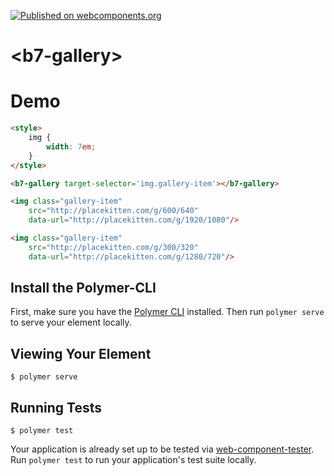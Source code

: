 [![Published on webcomponents.org](https://img.shields.io/badge/webcomponents.org-published-blue.svg?style=flat-square)](https://www.webcomponents.org/element/balint777/b7-gallery)

# \<b7-gallery\>

# Demo
<!---
```
<custom-element-demo>
  <template>
    <script src="../webcomponentsjs/webcomponents-lite.js"></script>
    <link rel="import" href="b7-gallery.html">
    <next-code-block></next-code-block>
  </template>
</custom-element-demo>
```
-->
```html
<style>
    img {
        width: 7em;
    }
</style>

<b7-gallery target-selector='img.gallery-item'></b7-gallery>

<img class="gallery-item"
    src="http://placekitten.com/g/600/640"
    data-url="http://placekitten.com/g/1920/1080"/>

<img class="gallery-item"
    src="http://placekitten.com/g/300/320"
    data-url="http://placekitten.com/g/1280/720"/>
```


## Install the Polymer-CLI

First, make sure you have the [Polymer CLI](https://www.npmjs.com/package/polymer-cli) installed. Then run `polymer serve` to serve your element locally.

## Viewing Your Element

```
$ polymer serve
```

## Running Tests

```
$ polymer test
```

Your application is already set up to be tested via [web-component-tester](https://github.com/Polymer/web-component-tester). Run `polymer test` to run your application's test suite locally.
